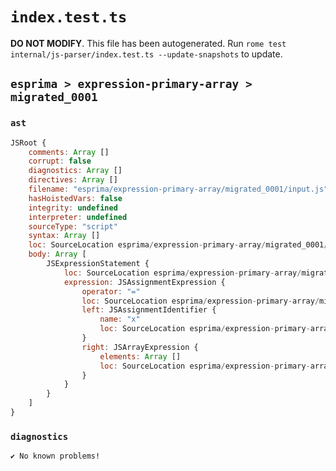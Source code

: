 # `index.test.ts`

**DO NOT MODIFY**. This file has been autogenerated. Run `rome test internal/js-parser/index.test.ts --update-snapshots` to update.

## `esprima > expression-primary-array > migrated_0001`

### `ast`

```javascript
JSRoot {
	comments: Array []
	corrupt: false
	diagnostics: Array []
	directives: Array []
	filename: "esprima/expression-primary-array/migrated_0001/input.js"
	hasHoistedVars: false
	integrity: undefined
	interpreter: undefined
	sourceType: "script"
	syntax: Array []
	loc: SourceLocation esprima/expression-primary-array/migrated_0001/input.js 1:0-1:7
	body: Array [
		JSExpressionStatement {
			loc: SourceLocation esprima/expression-primary-array/migrated_0001/input.js 1:0-1:7
			expression: JSAssignmentExpression {
				operator: "="
				loc: SourceLocation esprima/expression-primary-array/migrated_0001/input.js 1:0-1:7
				left: JSAssignmentIdentifier {
					name: "x"
					loc: SourceLocation esprima/expression-primary-array/migrated_0001/input.js 1:0-1:1 (x)
				}
				right: JSArrayExpression {
					elements: Array []
					loc: SourceLocation esprima/expression-primary-array/migrated_0001/input.js 1:4-1:7
				}
			}
		}
	]
}
```

### `diagnostics`

```
✔ No known problems!

```
